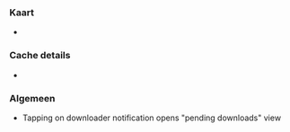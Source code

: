### Kaart
-

### Cache details
-

### Algemeen
- Tapping on downloader notification opens "pending downloads" view

